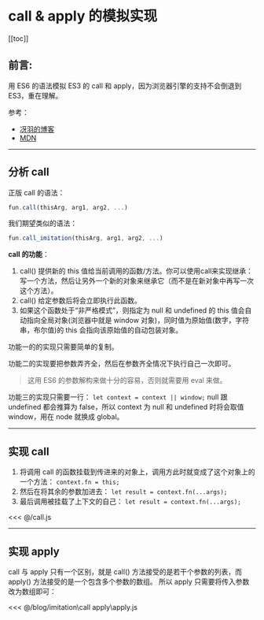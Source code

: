 # call & apply 的模拟实现
[[toc]]
## 前言:

用 ES6 的语法模拟 ES3 的 call 和 apply，因为浏览器引擎的支持不会倒退到 ES3，重在理解。

参考：
* [冴羽的博客](https://github.com/mqyqingfeng/Blog/issues/11)
* [MDN](https://developer.mozilla.org/zh-CN/docs/Web/JavaScript/Reference/Global_Objects/Function/call)

---

## 分析 call
正版 call 的语法：
```js
fun.call(thisArg, arg1, arg2, ...)
```

我们期望类似的语法：
```js
fun.call_imitation(thisArg, arg1, arg2, ...)
```

**call 的功能**：
1. call() 提供新的 this 值给当前调用的函数/方法。你可以使用call来实现继承：写一个方法，然后让另外一个新的对象来继承它（而不是在新对象中再写一次这个方法）。
2. call() 给定参数后将会立即执行此函数。
3. 如果这个函数处于“非严格模式”，则指定为 null 和 undefined 的 this 值会自动指向全局对象(浏览器中就是 window 对象)，同时值为原始值(数字，字符串，布尔值)的 this 会指向该原始值的自动包装对象。

功能一的的实现只需要简单的复制。

功能二的实现要把参数弄齐全，然后在参数齐全情况下执行自己一次即可。
> 这用 ES6 的参数解构来做十分的容易，否则就需要用 eval 来做。

功能三的实现只需要一行：
`let context = context || window;`
null 跟 undefined 都会推算为 false，所以 context 为 null 和 undefined 时将会取值 window，用在 node 就换成 global。

---

## 实现 call

1. 将调用 call 的函数挂载到传进来的对象上，调用方此时就变成了这个对象上的一个方法：
`context.fn = this;`
2. 然后在将其余的参数加进去：
`let result = context.fn(...args);`
3. 最后调用被挂载了上下文的自己：
`let result = context.fn(...args); `

<<< @/call.js

---

## 实现 apply

call 与 apply 只有一个区别，就是 call() 方法接受的是若干个参数的列表，而 apply() 方法接受的是一个包含多个参数的数组。
所以 apply 只需要将传入参数改为数组即可：

<<< @/blog/imitation\\call apply\\apply.js
